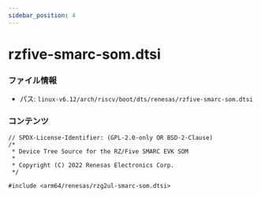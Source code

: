 ```yaml
---
sidebar_position: 4
---
```

# rzfive-smarc-som.dtsi

### ファイル情報

- パス: `linux-v6.12/arch/riscv/boot/dts/renesas/rzfive-smarc-som.dtsi`

### コンテンツ

```dtsi
// SPDX-License-Identifier: (GPL-2.0-only OR BSD-2-Clause)
/*
 * Device Tree Source for the RZ/Five SMARC EVK SOM
 *
 * Copyright (C) 2022 Renesas Electronics Corp.
 */

#include <arm64/renesas/rzg2ul-smarc-som.dtsi>

```
